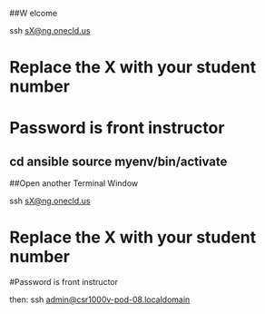 ##W elcome 

ssh sX@ng.onecld.us

# Replace the X with your student number

# Password is front instructor

cd ansible
source myenv/bin/activate
-----------------------------
##Open another Terminal Window

ssh sX@ng.onecld.us

# Replace the X with your student number

#Password is front instructor

then:
ssh admin@csr1000v-pod-08.localdomain
 
